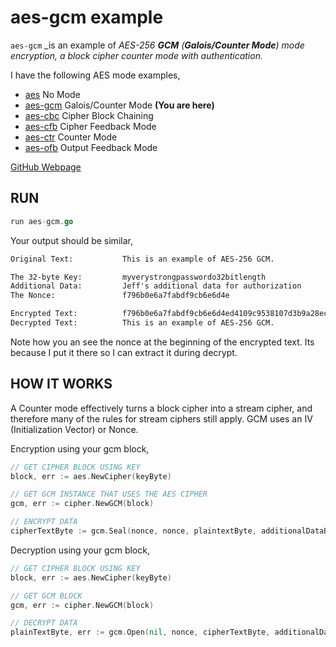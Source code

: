 # aes-gcm example

`aes-gcm` _is an example of
_AES-256 **GCM** (**Galois/Counter Mode**) mode encryption,
a block cipher counter mode with authentication._

I have the following AES mode examples,

* [aes](https://github.com/JeffDeCola/my-go-examples/tree/master/encryption-decryption/aes)
  No Mode
* [aes-gcm](https://github.com/JeffDeCola/my-go-examples/tree/master/encryption-decryption/aes-gcm)
  Galois/Counter Mode **(You are here)**
* [aes-cbc](https://github.com/JeffDeCola/my-go-examples/tree/master/encryption-decryption/aes-cbc)
  Cipher Block Chaining
* [aes-cfb](https://github.com/JeffDeCola/my-go-examples/tree/master/encryption-decryption/aes-cfb)
  Cipher Feedback Mode
* [aes-ctr](https://github.com/JeffDeCola/my-go-examples/tree/master/encryption-decryption/aes-ctr)
  Counter Mode
* [aes-ofb](https://github.com/JeffDeCola/my-go-examples/tree/master/encryption-decryption/aes-ofb)
  Output Feedback Mode

[GitHub Webpage](https://jeffdecola.github.io/my-go-examples/)

## RUN

```go
run aes-gcm.go
```

Your output should be similar,

```txt
Original Text:           This is an example of AES-256 GCM.

The 32-byte Key:         myverystrongpasswordo32bitlength
Additional Data:         Jeff's additional data for authorization
The Nonce:               f796b0e6a7fabdf9cb6e6d4e

Encrypted Text:          f796b0e6a7fabdf9cb6e6d4ed4109c9538107d3b9a28ecefde2b69608798209ca9ae3932e7ddc1c1884d2bb7d3aed3d85ed56a9f60389503b9b7c08e8121
Decrypted Text:          This is an example of AES-256 GCM.
```

Note how you an see the nonce at the beginning of the encrypted text.
Its because I put it there so I can extract it during decrypt.

## HOW IT WORKS

A Counter mode effectively turns a block cipher into a stream cipher,
and therefore many of the rules for stream ciphers still apply.
GCM uses an IV (Initialization Vector) or Nonce.

Encryption using your gcm block,

```go
// GET CIPHER BLOCK USING KEY
block, err := aes.NewCipher(keyByte)

// GET GCM INSTANCE THAT USES THE AES CIPHER
gcm, err := cipher.NewGCM(block)

// ENCRYPT DATA
cipherTextByte := gcm.Seal(nonce, nonce, plaintextByte, additionalDataByte)
```

Decryption using your gcm block,

```go
// GET CIPHER BLOCK USING KEY
block, err := aes.NewCipher(keyByte)

// GET GCM BLOCK
gcm, err := cipher.NewGCM(block)

// DECRYPT DATA
plainTextByte, err := gcm.Open(nil, nonce, cipherTextByte, additionalDataByte)
```
